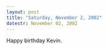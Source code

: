 ```yaml
---
layout: post
title: "Saturday, November 2, 2002"
datestr: November 02, 2002
---
```


Happy birthday Kevin.

